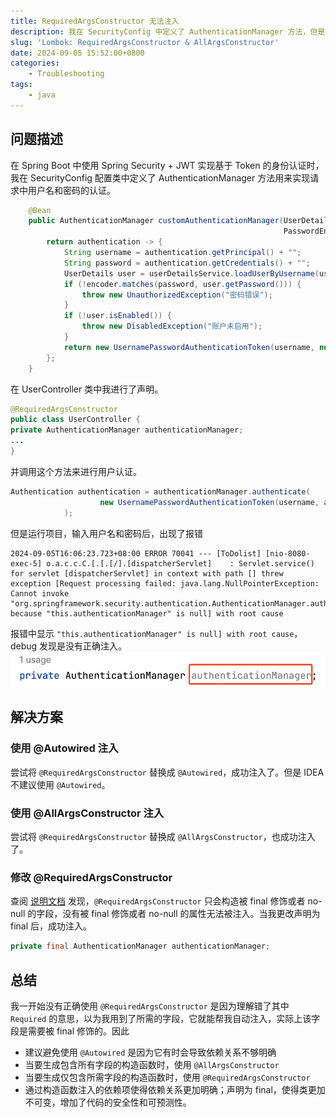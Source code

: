 ```yaml
---
title: RequiredArgsConstructor 无法注入
description: 我在 SecurityConfig 中定义了 AuthenticationManager 方法，但是在另一个类中声明时发现使用 @RequiredArgsConstructor 无法注入？
slug: 'Lombok: RequiredArgsConstructor & AllArgsConstructor'
date: 2024-09-05 15:52:00+0800
categories:
    - Troubleshooting
tags:
    - java
---
```

## 问题描述
在 Spring Boot 中使用 Spring Security + JWT 实现基于 Token 的身份认证时，我在 SecurityConfig 配置类中定义了 AuthenticationManager 方法用来实现请求中用户名和密码的认证。
```java
    @Bean
    public AuthenticationManager customAuthenticationManager(UserDetailsService userDetailsService,
                                                             PasswordEncoder encoder) {
        return authentication -> {
            String username = authentication.getPrincipal() + "";
            String password = authentication.getCredentials() + "";
            UserDetails user = userDetailsService.loadUserByUsername(username);
            if (!encoder.matches(password, user.getPassword())) {
                throw new UnauthorizedException("密码错误");
            }
            if (!user.isEnabled()) {
                throw new DisabledException("账户未启用");
            }
            return new UsernamePasswordAuthenticationToken(username, null, user.getAuthorities());
        };
    }
```
在 UserController 类中我进行了声明。
```java
@RequiredArgsConstructor
public class UserController {
private AuthenticationManager authenticationManager;
...
}
```
并调用这个方法来进行用户认证。
```java
Authentication authentication = authenticationManager.authenticate(
                    new UsernamePasswordAuthenticationToken(username, authRequest.getPassword())
            );
```
但是运行项目，输入用户名和密码后，出现了报错
```
2024-09-05T16:06:23.723+08:00 ERROR 70041 --- [ToDolist] [nio-8080-exec-5] o.a.c.c.C.[.[.[/].[dispatcherServlet]    : Servlet.service() for servlet [dispatcherServlet] in context with path [] threw exception [Request processing failed: java.lang.NullPointerException: Cannot invoke "org.springframework.security.authentication.AuthenticationManager.authenticate(org.springframework.security.core.Authentication)" because "this.authenticationManager" is null] with root cause
```
报错中显示 `"this.authenticationManager" is null] with root cause`，debug 发现是没有正确注入。
![alt text](image.png)
## 解决方案
### 使用 @Autowired 注入
尝试将 `@RequiredArgsConstructor` 替换成 `@Autowired`，成功注入了。但是 IDEA 不建议使用 `@Autowired`。
### 使用 @AllArgsConstructor 注入
尝试将 `@RequiredArgsConstructor` 替换成 `@AllArgsConstructor`，也成功注入了。
### 修改 @RequiredArgsConstructor
查阅 [说明文档](https://projectlombok.org/api/lombok/RequiredArgsConstructor) 发现，`@RequiredArgsConstructor` 只会构造被 final 修饰或者 no-null 的字段，没有被 final 修饰或者 no-null 的属性无法被注入。当我更改声明为 final 后，成功注入。
```java
private final AuthenticationManager authenticationManager;
```
## 总结
我一开始没有正确使用 `@RequiredArgsConstructor` 是因为理解错了其中 `Required` 的意思，以为我用到了所需的字段，它就能帮我自动注入，实际上该字段是需要被 final 修饰的。因此
- 建议避免使用 `@Autowired` 是因为它有时会导致依赖关系不够明确
- 当要生成包含所有字段的构造函数时，使用 `@AllArgsConstructor`
- 当要生成仅包含所需字段的构造函数时，使用 `@RequiredArgsConstructor`
- 通过构造函数注入的依赖项使得依赖关系更加明确；声明为 final，使得类更加不可变，增加了代码的安全性和可预测性。
